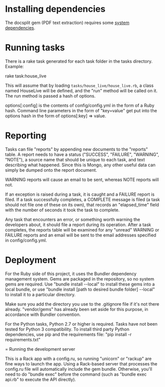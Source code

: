 # Installing dependencies

The docsplit gem (PDF text extraction) requires some [system dependencies](http://documentcloud.github.com/docsplit/).

# Running tasks

There is a rake task generated for each task folder in the tasks directory.  Example:

  rake task:house_live

This will assume that by loading `tasks/house_live/house_live.rb`, a class named HouseLive will be defined, and the "run" method will be called on it.  The run method is passed a hash of options.

options[:config] is the contents of config/config.yml in the form of a Ruby hash. Command line parameters in the form of "key=value" get put into the options hash in the form of options[:key] => value.


# Reporting

Tasks can file "reports" by appending new documents to the "reports" table. A report needs to have a status ("SUCCESS", "FAILURE", "WARNING", "NOTE"), a source name that should be unique to each task, and text describing what happened. Since this is Mongo, any other useful data can simply be dumped onto the report document.

WARNING reports will cause an email to be sent, whereas NOTE reports will not.

If an exception is raised during a task, it is caught and a FAILURE report is filed. If a task successfully completes, a COMPLETE message is filed (a task should not file one of these on its own), that records an "elapsed_time" field with the number of seconds it took the task to complete.

Any task that encounters an error, or something worth warning the developers about, it should file a report during its operation. After a task completes, the reports table will be examined for any "unread" WARNING or FAILURE reports and an email will be sent to the email addresses specified in config/config.yml.


# Deployment

For the Ruby side of this project, it uses the Bundler dependency management system. Gems are packaged in the repository, so no system gems are required. Use "bundle install --local" to install these gems into a local bundle, or use "bundle install [path to desired bundle folder]  --local" to install it to a particular directory. 

Make sure you add the directory you use to the .gitignore file if it's not there already. "vendor/gems" has already been set aside for this purpose, in accordance with Bundler convention.

For the Python tasks, Python 2.7 or higher is required. Tasks have not been tested for Python 3 compatibility. To install third party Python dependencies, use pip and the requirements file: "pip install -r requirements.txt"


= Running the development server

This is a Rack app with a config.ru, so running "unicorn" or "rackup" are fine ways to launch the app. Using a Rack-based server that processes the config.ru file will automatically include the gem bundle.  Otherwise, you'll need to do "bundle exec" before the command (such as "bundle exec api.rb" to execute the API directly).
